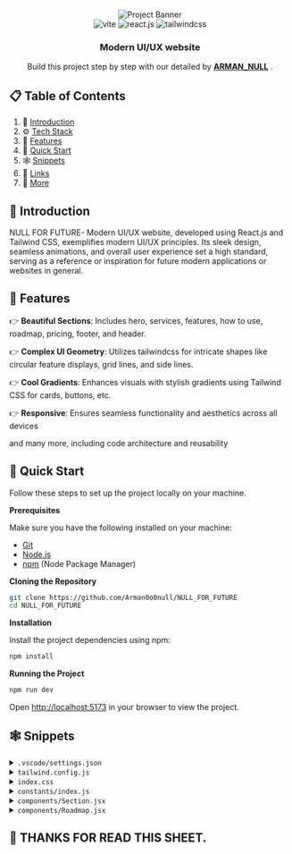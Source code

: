 <div align="center">
  <br />
      <img src="https://i.ibb.co/Kqdv8j1/Image-from.png" alt="Project Banner">
    </a>
  <br />

  <div>
    <img src="https://img.shields.io/badge/-Vite-black?style=for-the-badge&logoColor=white&logo=vite&color=646CFF" alt="vite" />
    <img src="https://img.shields.io/badge/-React_JS-black?style=for-the-badge&logoColor=white&logo=react&color=61DAFB" alt="react.js" />
    <img src="https://img.shields.io/badge/-Tailwind_CSS-black?style=for-the-badge&logoColor=white&logo=tailwindcss&color=06B6D4" alt="tailwindcss" />
  </div>

  <h3 align="center">Modern UI/UX website</h3>

   <div align="center">
     Build this project step by step with our detailed by <a href="https://github.com/Arman0o0null?tab=repositories" target="_blank"><b> ARMAN_NULL</b></a> .
    </div>
</div>

## 📋 <a name="table">Table of Contents</a>

1. 🤖 [Introduction](#introduction)
2. ⚙️ [Tech Stack](#tech-stack)
3. 🔋 [Features](#features)
4. 🤸 [Quick Start](#quick-start)
5. 🕸️ [Snippets](#snippets)
6. 🔗 [Links](#links)
7. 🚀 [More](#more)


## <a name="introduction">🤖 Introduction</a>

NULL FOR FUTURE- Modern UI/UX website, developed using React.js and Tailwind CSS, exemplifies modern UI/UX principles. Its sleek design, seamless animations, and overall user experience set a high standard, serving as a reference or inspiration for future modern applications or websites in general.

## <a name="features">🔋 Features</a>

👉 **Beautiful Sections**: Includes hero, services, features, how to use, roadmap, pricing, footer, and header.

👉 **Complex UI Geometry**: Utilizes tailwindcss for intricate shapes like circular feature displays, grid lines, and side lines.

👉 **Cool Gradients**: Enhances visuals with stylish gradients using Tailwind CSS for cards, buttons, etc.

👉 **Responsive**: Ensures seamless functionality and aesthetics across all devices

and many more, including code architecture and reusability

## <a name="quick-start">🤸 Quick Start</a>

Follow these steps to set up the project locally on your machine.

**Prerequisites**

Make sure you have the following installed on your machine:

- [Git](https://git-scm.com/)
- [Node.js](https://nodejs.org/en)
- [npm](https://www.npmjs.com/) (Node Package Manager)

**Cloning the Repository**

```bash // cmd
git clone https://github.com/Arman0o0null/NULL_FOR_FUTURE
cd NULL_FOR_FUTURE
```

**Installation**

Install the project dependencies using npm:

```bash // cmd
npm install
```

**Running the Project**

```bash // cmd
npm run dev
```

Open [http://localhost:5173](http://localhost:5173) in your browser to view the project.

## <a name="Snippets">🕸️ Snippets</a>

<details>
<summary><code>.vscode/settings.json</code></summary>

</details>

<details>
<summary><code>tailwind.config.js</code></summary>

</details>

<details>
<summary><code>index.css</code></summary>

</details>

<details>
<summary><code>constants/index.js</code></summary>

</details>

<details>
<summary><code>components/Section.jsx</code></summary>


</details>

<details>
<summary><code>components/Roadmap.jsx</code></summary>

</details>

## <a name="THANKS FOR READ THIS SHEET.">🚀 THANKS FOR READ THIS SHEET.</a>

